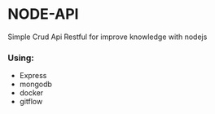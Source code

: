 # NODE-API

Simple Crud Api Restful for improve knowledge with nodejs

### Using:
  
   - Express
   - mongodb
   - docker
   - gitflow
   

